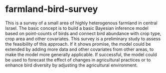 # farmland-bird-survey
This is a survey of a small area of highly heterogenous farmland in central Israel. The basic concept is to build a basic Bayesian inference model based on point-counts of birds and connect bird abundance with crop type, crop area and other covariates.
This survey is a preliminary study to assess the feasibility of this approach. If it shows promise, the model could be extended by adding more data and other covariates from other areas, to make the model more generally applicable.
If successful, the model could be used to forecast the effect of changes in agricultural practices or to enhance bird diversity by adjusting the agricultural environment.
